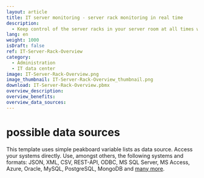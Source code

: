 ```yaml
---
layout: article
title: IT server monitoring - server rack monitoring in real time
description: 
  - Keep control of the server racks in your server room at all times with this template. Use it as an effective monitoring system to display the current server load. Monitor all servers in use, react much faster to potential problems and thus increase availability. Use sensors to measure the temperature or integrate an alarm system.
lang: en
weight: 1000
isDraft: false
ref: IT-Server-Rack-Overview
category:
  - Administration
  - IT data center
image: IT-Server-Rack-Overview.png
image_thumbnail: IT-Server-Rack-Overview_thumbnail.png
download: IT-Server-Rack-Overview.pbmx
overview_description:
overview_benefits:
overview_data_sources:
---
```


# possible data sources

This template uses simple peakboard variable lists as data source. Access your systems directly. Use, amongst others, the following systems and formats: JSON, XML, CSV, REST-API, ODBC, MS SQL Server, MS Access, Azure, Oracle, MySQL, PostgreSQL, MongoDB and [many more](https://peakboard.com/en/data-connections/).